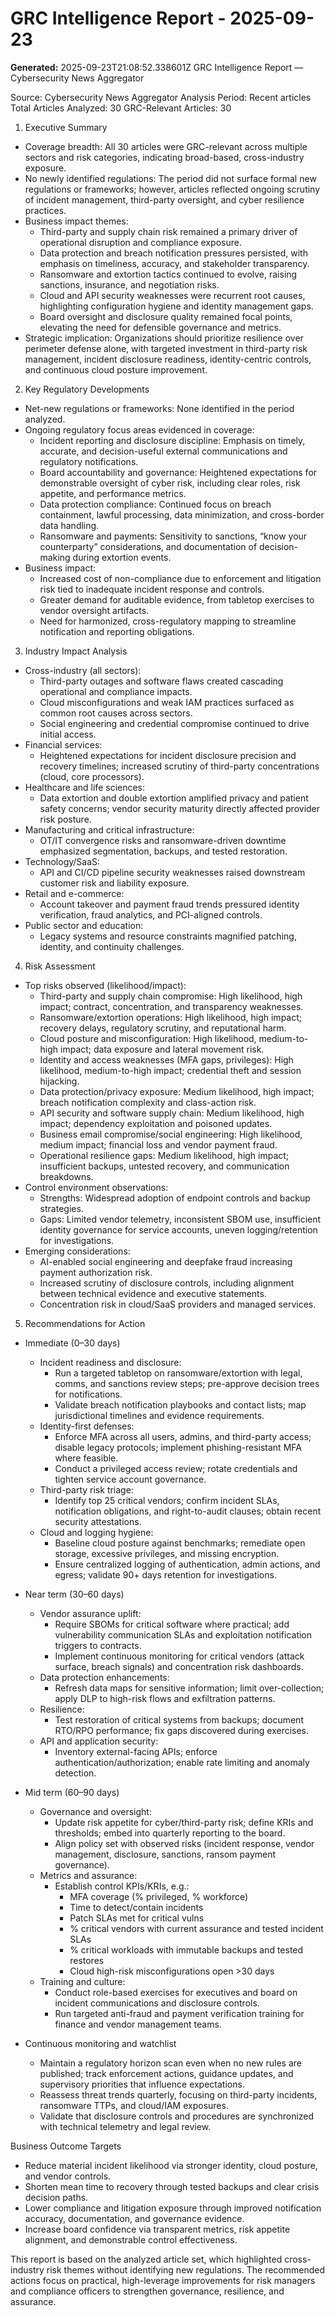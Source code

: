 # GRC Intelligence Report - 2025-09-23
**Generated:** 2025-09-23T21:08:52.338601Z
GRC Intelligence Report — Cybersecurity News Aggregator

Source: Cybersecurity News Aggregator
Analysis Period: Recent articles
Total Articles Analyzed: 30
GRC-Relevant Articles: 30

1) Executive Summary
- Coverage breadth: All 30 articles were GRC-relevant across multiple sectors and risk categories, indicating broad-based, cross-industry exposure.
- No newly identified regulations: The period did not surface formal new regulations or frameworks; however, articles reflected ongoing scrutiny of incident management, third-party oversight, and cyber resilience practices.
- Business impact themes:
  - Third-party and supply chain risk remained a primary driver of operational disruption and compliance exposure.
  - Data protection and breach notification pressures persisted, with emphasis on timeliness, accuracy, and stakeholder transparency.
  - Ransomware and extortion tactics continued to evolve, raising sanctions, insurance, and negotiation risks.
  - Cloud and API security weaknesses were recurrent root causes, highlighting configuration hygiene and identity management gaps.
  - Board oversight and disclosure quality remained focal points, elevating the need for defensible governance and metrics.
- Strategic implication: Organizations should prioritize resilience over perimeter defense alone, with targeted investment in third-party risk management, incident disclosure readiness, identity-centric controls, and continuous cloud posture improvement.

2) Key Regulatory Developments
- Net-new regulations or frameworks: None identified in the period analyzed.
- Ongoing regulatory focus areas evidenced in coverage:
  - Incident reporting and disclosure discipline: Emphasis on timely, accurate, and decision-useful external communications and regulatory notifications.
  - Board accountability and governance: Heightened expectations for demonstrable oversight of cyber risk, including clear roles, risk appetite, and performance metrics.
  - Data protection compliance: Continued focus on breach containment, lawful processing, data minimization, and cross-border data handling.
  - Ransomware and payments: Sensitivity to sanctions, “know your counterparty” considerations, and documentation of decision-making during extortion events.
- Business impact:
  - Increased cost of non-compliance due to enforcement and litigation risk tied to inadequate incident response and controls.
  - Greater demand for auditable evidence, from tabletop exercises to vendor oversight artifacts.
  - Need for harmonized, cross-regulatory mapping to streamline notification and reporting obligations.

3) Industry Impact Analysis
- Cross-industry (all sectors):
  - Third-party outages and software flaws created cascading operational and compliance impacts.
  - Cloud misconfigurations and weak IAM practices surfaced as common root causes across sectors.
  - Social engineering and credential compromise continued to drive initial access.
- Financial services:
  - Heightened expectations for incident disclosure precision and recovery timelines; increased scrutiny of third-party concentrations (cloud, core processors).
- Healthcare and life sciences:
  - Data extortion and double extortion amplified privacy and patient safety concerns; vendor security maturity directly affected provider risk posture.
- Manufacturing and critical infrastructure:
  - OT/IT convergence risks and ransomware-driven downtime emphasized segmentation, backups, and tested restoration.
- Technology/SaaS:
  - API and CI/CD pipeline security weaknesses raised downstream customer risk and liability exposure.
- Retail and e-commerce:
  - Account takeover and payment fraud trends pressured identity verification, fraud analytics, and PCI-aligned controls.
- Public sector and education:
  - Legacy systems and resource constraints magnified patching, identity, and continuity challenges.

4) Risk Assessment
- Top risks observed (likelihood/impact):
  - Third-party and supply chain compromise: High likelihood, high impact; contract, concentration, and transparency weaknesses.
  - Ransomware/extortion operations: High likelihood, high impact; recovery delays, regulatory scrutiny, and reputational harm.
  - Cloud posture and misconfiguration: High likelihood, medium-to-high impact; data exposure and lateral movement risk.
  - Identity and access weaknesses (MFA gaps, privileges): High likelihood, medium-to-high impact; credential theft and session hijacking.
  - Data protection/privacy exposure: Medium likelihood, high impact; breach notification complexity and class-action risk.
  - API security and software supply chain: Medium likelihood, high impact; dependency exploitation and poisoned updates.
  - Business email compromise/social engineering: High likelihood, medium impact; financial loss and vendor payment fraud.
  - Operational resilience gaps: Medium likelihood, high impact; insufficient backups, untested recovery, and communication breakdowns.
- Control environment observations:
  - Strengths: Widespread adoption of endpoint controls and backup strategies.
  - Gaps: Limited vendor telemetry, inconsistent SBOM use, insufficient identity governance for service accounts, uneven logging/retention for investigations.
- Emerging considerations:
  - AI-enabled social engineering and deepfake fraud increasing payment authorization risk.
  - Increased scrutiny of disclosure controls, including alignment between technical evidence and executive statements.
  - Concentration risk in cloud/SaaS providers and managed services.

5) Recommendations for Action
- Immediate (0–30 days)
  - Incident readiness and disclosure:
    - Run a targeted tabletop on ransomware/extortion with legal, comms, and sanctions review steps; pre-approve decision trees for notifications.
    - Validate breach notification playbooks and contact lists; map jurisdictional timelines and evidence requirements.
  - Identity-first defenses:
    - Enforce MFA across all users, admins, and third-party access; disable legacy protocols; implement phishing-resistant MFA where feasible.
    - Conduct a privileged access review; rotate credentials and tighten service account governance.
  - Third-party risk triage:
    - Identify top 25 critical vendors; confirm incident SLAs, notification obligations, and right-to-audit clauses; obtain recent security attestations.
  - Cloud and logging hygiene:
    - Baseline cloud posture against benchmarks; remediate open storage, excessive privileges, and missing encryption.
    - Ensure centralized logging of authentication, admin actions, and egress; validate 90+ days retention for investigations.

- Near term (30–60 days)
  - Vendor assurance uplift:
    - Require SBOMs for critical software where practical; add vulnerability communication SLAs and exploitation notification triggers to contracts.
    - Implement continuous monitoring for critical vendors (attack surface, breach signals) and concentration risk dashboards.
  - Data protection enhancements:
    - Refresh data maps for sensitive information; limit over-collection; apply DLP to high-risk flows and exfiltration patterns.
  - Resilience:
    - Test restoration of critical systems from backups; document RTO/RPO performance; fix gaps discovered during exercises.
  - API and application security:
    - Inventory external-facing APIs; enforce authentication/authorization; enable rate limiting and anomaly detection.

- Mid term (60–90 days)
  - Governance and oversight:
    - Update risk appetite for cyber/third-party risk; define KRIs and thresholds; embed into quarterly reporting to the board.
    - Align policy set with observed risks (incident response, vendor management, disclosure, sanctions, ransom payment governance).
  - Metrics and assurance:
    - Establish control KPIs/KRIs, e.g.:
      - MFA coverage (% privileged, % workforce)
      - Time to detect/contain incidents
      - Patch SLAs met for critical vulns
      - % critical vendors with current assurance and tested incident SLAs
      - % critical workloads with immutable backups and tested restores
      - Cloud high-risk misconfigurations open >30 days
  - Training and culture:
    - Conduct role-based exercises for executives and board on incident communications and disclosure controls.
    - Run targeted anti-fraud and payment verification training for finance and vendor management teams.

- Continuous monitoring and watchlist
  - Maintain a regulatory horizon scan even when no new rules are published; track enforcement actions, guidance updates, and supervisory priorities that influence expectations.
  - Reassess threat trends quarterly, focusing on third-party incidents, ransomware TTPs, and cloud/IAM exposures.
  - Validate that disclosure controls and procedures are synchronized with technical telemetry and legal review.

Business Outcome Targets
- Reduce material incident likelihood via stronger identity, cloud posture, and vendor controls.
- Shorten mean time to recovery through tested backups and clear crisis decision paths.
- Lower compliance and litigation exposure through improved notification accuracy, documentation, and governance evidence.
- Increase board confidence via transparent metrics, risk appetite alignment, and demonstrable control effectiveness.

This report is based on the analyzed article set, which highlighted cross-industry risk themes without identifying new regulations. The recommended actions focus on practical, high-leverage improvements for risk managers and compliance officers to strengthen governance, resilience, and assurance.
